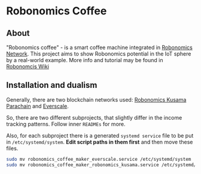 # Robonomics Coffee

## About
"Robonomics coffee" - is a smart coffee machine integrated in  [Robonomics Network](https://robonomics.network/).
This project aims to show Robonomics potential in the IoT sphere by a real-world example. More info and tutorial may be
found in [Robonomcis Wiki](https://wiki.robonomics.network/docs/en/robonomics-coffee/)

## Installation and dualism

Generally, there are two blockchain networks used: 
[Robonomics Kusama Parachain](https://polkadot.js.org/apps/?rpc=wss%3A%2F%2Fkusama.rpc.robonomics.network%2F#/explorer) 
and [Everscale](https://net.ever.live/).

So, there are two different subprojects, that slightly differ in the income tracking patterns. Follow inner `READMEs` for more.

Also, for each subproject there is a generated `systemd service` file to be put in `/etc/systemd/system`.
**Edit script paths in them first** and then move these files.

```bash
sudo mv robonomics_coffee_maker_everscale.service /etc/systemd/system
sudo mv robonomics_coffee_maker_robonomics_kusama.service /etc/systemd/system
```